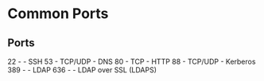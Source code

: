 # Common Ports

## Ports

22 - - SSH
53 - TCP/UDP - DNS
80 - TCP - HTTP
88 - TCP/UDP - Kerberos
389 - - LDAP
636 - - LDAP over SSL (LDAPS)